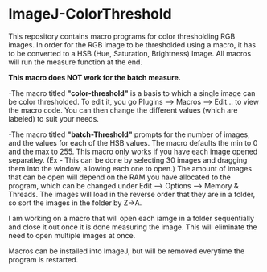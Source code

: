 # ImageJ-ColorThreshold

This repository contains macro programs for color thresholding RGB images. In order for the RGB image to be thresholded using a macro, it has to be converted to a HSB (Hue, Saturation, Brightness) Image. All macros will run the measure function at the end. 

**This macro does NOT work for the batch measure.**

-The macro titled **"color-threshold"** is a basis to which a single image can be color thresholded. To edit it, you go Plugins --> Macros --> Edit... to view the macro code. You can then change the different values (which are labeled) to suit your needs. 

-The macro titled **"batch-Threshold"** prompts for the number of images, and the values for each of the HSB values. The macro defaults the min to 0 and the max to 255. This macro only works if you have each image opened separatley. (Ex -  This can be done by selecting 30 images and dragging them into the window, allowing each one to open.) The amount of images that can be open will depend on the RAM you have allocated to the program, which can be changed under Edit --> Options --> Memory & Threads. The images will load in the reverse order that they are in a folder, so sort the images in the folder by Z->A.

I am working on a macro that will open each iamge in a folder sequentially and close it out once it is done measuring the image. This will eliminate the need to open multiple images at once. 


Macros can be installed into ImageJ, but will be removed everytime the program is restarted. 
